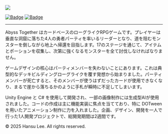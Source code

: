 ![][image1]

[![Badge](https://img.shields.io/badge/Language-Korean%20(KR)-red)](https://github.com/droplet92/AbyssTogether/blob/master/README.md)
[![Badge](https://img.shields.io/badge/Language-English%20(US)-green)](https://github.com/droplet92/AbyssTogether/blob/master/README.en.md)

----
Abyss Together はカードベースのローグライクRPGゲームです。プレイヤーは垂直な洞窟に落ちた4人の勇者パーティを率いるリーダーとなり、道を阻むモンスターを倒しながら地上へ帰還を目指します。17のステージを通じて、アイテムとポーションを収集し、次第に強くなるモンスターを全て討伐しなければなりません。

ゲームデザインの核心はパーティメンバーを失わないことにあります。これは典型的なデッキビルディングローグライクを覆す発想から始まりました。パーティメンバーが死亡すると、そのメンバーが使うはずだったカードが使用できなくなり、まるで崖から落ちるかのように手札が瞬時に不足してしまいます。

Unity Engine と C# を使用して開発され、一部の画像制作には生成型AIが使用されました。コードの作成は主に機能実装に焦点を当てており、特に DOTween を用いたアニメーション制作に力を入れました。企画、デザイン、開発を一人で行った1人開発プロジェクトで、総開発期間は2週間です。


© 2025 Hansu Lee. All rights reserved.

[image1]: Assets/Resources/Images/title.png